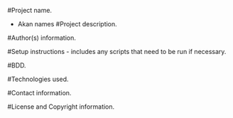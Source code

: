 #Project name.
   - Akan names
#Project description.

#Author(s) information.

#Setup instructions - includes any scripts that need to be run if necessary.

#BDD.

#Technologies used.

#Contact information.

#License and Copyright information.
